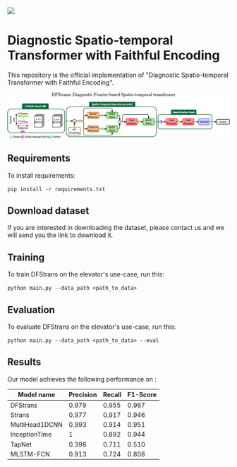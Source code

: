 <img src="https://upload.wikimedia.org/wikipedia/en/thumb/0/08/Logo_for_Conference_on_Neural_Information_Processing_Systems.svg/1200px-Logo_for_Conference_on_Neural_Information_Processing_Systems.svg.png" width=200>

# Diagnostic Spatio-temporal Transformer with Faithful Encoding

This repository is the official implementation of "Diagnostic Spatio-temporal Transformer with Faithful Encoding". 

![plot](./DFStrans.png)


## Requirements

To install requirements:

```setup
pip install -r requirements.txt
```
## Download dataset

If you are interested in downloading the dataset, please contact us and we will send you the link to download it.

## Training

To train DFStrans on the elevator's use-case, run this:

```train
python main.py --data_path <path_to_data> 
```


## Evaluation

To evaluate DFStrans on the elevator's use-case, run this:

```eval
python main.py --data_path <path_to_data> --eval
```


## Results

Our model achieves the following performance on :


|     Model name     |    Precision    |     Recall     |     F1-Score     |
| ------------------ |---------------- | -------------- | ---------------- | 
| DFStrans           |      0.979      |     0.955      |      0.967       |
| Strans             |      0.977      |     0.917      |      0.946       | 
| MultiHead1DCNN     |      0.993      |     0.914      |      0.951       | 
| InceptionTime      |        1        |     0.892      |      0.944       |
| TapNet             |      0.398      |     0.711      |      0.510       |
| MLSTM-FCN          |      0.913      |     0.724      |      0.808       |


